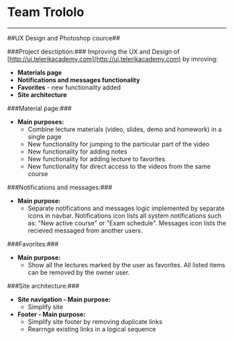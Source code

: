 Team Trololo
=========

----------

##UX Design and Photoshop cource##


###Project desctiption:###
Improving the UX and Design of [http://ui.telerikacademy.com](http://ui.telerikacademy.com) by imroving:

-  **Materials page**
-  **Notifications and messages functionality**
-  **Favorites** - new functionality added
-  **Site architecture**

###Material page:###
- **Main purposes:**
  - Combine lecture materials (video, slides, demo and homework) in a single page
  - New functionality for jumping to the particular part of the video
  - New functionality for adding notes
  - New functionality for adding lecture to favorites 
  - New functionality for direct access to the videos from the same course


###Notifications and messages:###
- **Main purpose:**
  - Separate notifications and messages logic implemented by separate icons in navbar. Notifications icon lists all system notifications such as: "New active course" or "Exam schedule". Messages icon lists the recieved messaged from another users.


###Favorites:###
- **Main purpose:**
  - Show all the lectures marked by the user as favorites. All listed items can be removed by the owner user.

###Site architecture:###
- **Site navigation - Main purpose:**
  - Simplify site
- **Footer - Main purpose:**
  - Simplify site footer by removing duplicate links
  - Rearrnge existing links in a logical sequence
